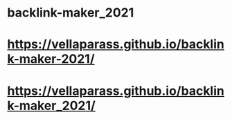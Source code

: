# backlink-maker_2021

# https://vellaparass.github.io/backlink-maker-2021/
# https://vellaparass.github.io/backlink-maker_2021/
